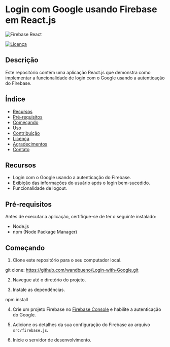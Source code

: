 # Login com Google usando Firebase em React.js

![Firebase React](https://example.com/path/to/image.png)

[![Licença](https://img.shields.io/badge/Licença-MIT-blue.svg)](https://opensource.org/licenses/MIT)

## Descrição

Este repositório contém uma aplicação React.js que demonstra como implementar a funcionalidade de login com o Google usando a autenticação do Firebase.

## Índice

- [Recursos](#recursos)
- [Pré-requisitos](#pré-requisitos)
- [Começando](#começando)
- [Uso](#uso)
- [Contribuição](#contribuição)
- [Licença](#licença)
- [Agradecimentos](#agradecimentos)
- [Contato](#contato)

## Recursos

- Login com o Google usando a autenticação do Firebase.
- Exibição das informações do usuário após o login bem-sucedido.
- Funcionalidade de logout.

## Pré-requisitos

Antes de executar a aplicação, certifique-se de ter o seguinte instalado:

- Node.js
- npm (Node Package Manager)

## Começando

1. Clone este repositório para o seu computador local.

git clone: https://github.com/wandbueno/Login-with-Google.git


2. Navegue até o diretório do projeto.

3. Instale as dependências.

npm install

4. Crie um projeto Firebase no [Firebase Console](https://console.firebase.google.com/) e habilite a autenticação do Google.

5. Adicione os detalhes da sua configuração do Firebase ao arquivo `src/firebase.js`.

6. Inicie o servidor de desenvolvimento.


